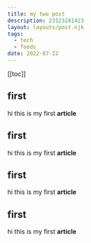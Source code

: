 ```yaml
---
title: my two post
description: 23123241423
layout: layouts/post.njk
tags:
  - tech
  - foods
date: 2022-07-22
---
```


[[toc]]
## first

hi this is my first **article**
## first

hi this is my first **article**
## first

hi this is my first **article**
## first

hi this is my first **article**